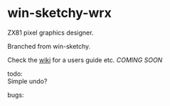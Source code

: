 # win-sketchy-wrx
ZX81 pixel graphics designer.

Branched from win-sketchy.

Check the [wiki](https://github.com/charlierobson/win-sketchy-wrx/wiki) for a users guide etc. *COMING SOON*

todo:  
Simple undo?

bugs:
